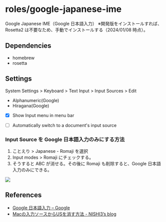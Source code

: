 # roles/google-japanese-ime
Google Japanese IME（Google 日本語入力）
※開発版をインストールすれば、Rosetta2 は不要なため、手動でインストールする（2024/01/08 時点）。



## Dependencies
- homebrew
- rosetta



## Settings
System Settings > Keyboard > Text Input > Input Sources > Edit

- Alphanumeric(Google)
- Hiragana(Google)
- [x] Show Input menu in menu bar
- [ ] Automatically switch to a document's input source


### Input Source を Google 日本語入力のみにする方法
1. ことえり > Japanese - Romaji を選択
1. Input modes > Romaji にチェックする。
1. そうすると ABC が消せる。その後に Romaji も削除すると、Google 日本語入力のみにできる。

![](https://raw.githubusercontent.com/onigomex/dotfiles/images/roles/google-japanese-ime/ScreenShot-01.png)



## References
- [Google 日本語入力 – Google](https://www.google.co.jp/ime/)
- [Macの入力ソースからUSを消す方法 - NISHI3’s blog](https://nishi3.hatenablog.com/entry/2018/01/18/161745)

